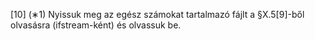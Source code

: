 [10] (∗1) Nyissuk meg  az egész számokat tartalmazó fájlt a §X.5[9]-ből olvasásra (ifstream-ként) és olvassuk be.
